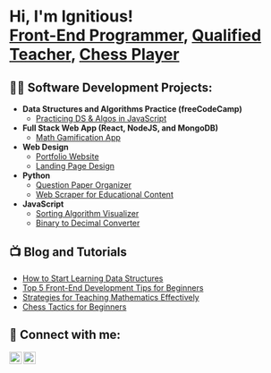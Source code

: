 <h1>Hi, I'm Ignitious! <br/><a href="https://github.com/IgnitiousPortfolio">Front-End Programmer</a>, <a href="https://www.linkedin.com/in/ignitious">Qualified Teacher</a>, <a href="https://www.chess.com">Chess Player</a></h1>

<h2>👨‍💻 Software Development Projects:</h2>

- <b>Data Structures and Algorithms Practice (freeCodeCamp)</b>
  - [Practicing DS & Algos in JavaScript](https://github.com/IgnitiousPortfolio/DSA-Practice)
- <b>Full Stack Web App (React, NodeJS, and MongoDB)</b>
  - [Math Gamification App](https://github.com/IgnitiousPortfolio/Math-Gamification-App)
- <b>Web Design</b>
  - [Portfolio Website](https://github.com/IgnitiousPortfolio/Portfolio)
  - [Landing Page Design](https://github.com/IgnitiousPortfolio/Landing-Page-Design)
- <b>Python</b>
  - [Question Paper Organizer](https://github.com/IgnitiousPortfolio/Question-Paper-Organizer)
  - [Web Scraper for Educational Content](https://github.com/IgnitiousPortfolio/Web-Scraper)
- <b>JavaScript</b>
  - [Sorting Algorithm Visualizer](https://github.com/IgnitiousPortfolio/Sorting-Visualizer)
  - [Binary to Decimal Converter](https://github.com/IgnitiousPortfolio/Binary-Decimal-Converter)

<h2>📺 Blog and Tutorials</h2>

- [How to Start Learning Data Structures](https://www.example.com/blog/data-structures)
- [Top 5 Front-End Development Tips for Beginners](https://www.example.com/blog/front-end-tips)
- [Strategies for Teaching Mathematics Effectively](https://www.example.com/blog/math-teaching)
- [Chess Tactics for Beginners](https://www.example.com/blog/chess-tactics)

<h2> 🤳 Connect with me:</h2>

[<img align="left" alt="Ignitious | LinkedIn" width="22px" src="https://cdn.jsdelivr.net/npm/simple-icons@v3/icons/linkedin.svg" />][linkedin]
[<img align="left" alt="Ignitious | GitHub" width="22px" src="https://cdn.jsdelivr.net/npm/simple-icons@v3/icons/github.svg" />][github]

[github]: https://github.com/IgnitiousPortfolio
[linkedin]: https://linkedin.com/in/ignitious

<!--
**IgnitiousPortfolio/IgnitiousPortfolio** is a ✨ _special_ ✨ repository because its `README.md` (this file) appears on your GitHub profile.

Here are some ideas to get you started:

- 🔭 I’m currently working on ...
- 🌱 I’m currently learning ...
- 👯 I’m looking to collaborate on ...
- 🤔 I’m looking for help with ...
- 💬 Ask me about ...
- 📫 How to reach me: ...
- 😄 Pronouns: ...
- ⚡ Fun fact: ...
-->

